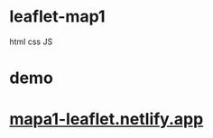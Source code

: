 # leaflet-map1
html css JS

<h1>demo<h1>
<a href="mapa1-leaflet.netlify.app">mapa1-leaflet.netlify.app</a>
